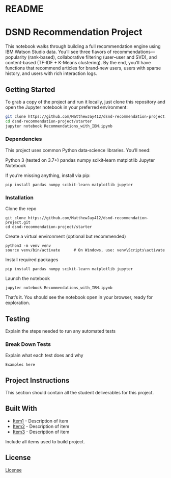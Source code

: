 # README 

# DSND Recommendation Project

This notebook walks through building a full recommendation engine using IBM Watson Studio data. You’ll see three flavors of recommendations—popularity (rank‑based), collaborative filtering (user–user and SVD), and content‑based (TF‑IDF + K‑Means clustering). By the end, you’ll have functions that recommend articles for brand‑new users, users with sparse history, and users with rich interaction logs.

## Getting Started

To grab a copy of the project and run it locally, just clone this repository and open the Jupyter notebook in your preferred environment:

```bash
git clone https://github.com/MatthewJay412/dsnd-recommendation-project.git
cd dsnd-recommendation-project/starter
jupyter notebook Recommendations_with_IBM.ipynb
```

### Dependencies

This project uses common Python data‑science libraries. You’ll need:

Python 3 (tested on 3.7+)
pandas
numpy
scikit‑learn
matplotlib
Jupyter Notebook

If you’re missing anything, install via pip:
```
pip install pandas numpy scikit-learn matplotlib jupyter
```

### Installation

Clone the repo

```
git clone https://github.com/MatthewJay412/dsnd-recommendation-project.git
cd dsnd-recommendation-project/starter
```

Create a virtual environment (optional but recommended)

```
python3 -m venv venv
source venv/bin/activate      # On Windows, use: venv\Scripts\activate
```

Install required packages

```
pip install pandas numpy scikit-learn matplotlib jupyter
```

Launch the notebook

```
jupyter notebook Recommendations_with_IBM.ipynb
```

That’s it. You should see the notebook open in your browser, ready for exploration.

## Testing

Explain the steps needed to run any automated tests

### Break Down Tests

Explain what each test does and why

```
Examples here
```

## Project Instructions

This section should contain all the student deliverables for this project.

## Built With

* [Item1](www.item1.com) - Description of item
* [Item2](www.item2.com) - Description of item
* [Item3](www.item3.com) - Description of item

Include all items used to build project.

## License

[License](LICENSE.txt)
